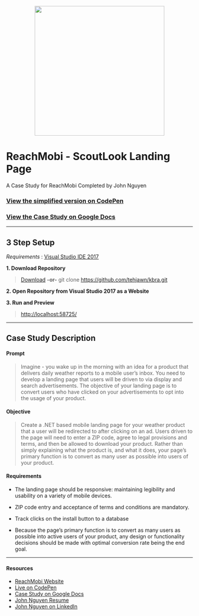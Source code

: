 <p align="center">
  <img src="https://preview.ibb.co/e3FDxk/scoutlooklogo.png" width="350"/>
</p>

# ReachMobi - ScoutLook Landing Page

A Case Study for ReachMobi Completed by John Nguyen

### [View the simplified version on CodePen](https://codepen.io/tehjawn/pen/gRgpye)

### [View the Case Study on Google Docs](https://docs.google.com/document/d/1wemJg7qOxFM5pDCG3RyCtD9yGBhpKQ0ZjRgPZMKkBEU/)

---

## 3 Step Setup

*Requirements* : [Visual Studio IDE 2017](https://www.visualstudio.com/)

**1. Download Repository**

> [Download](https://github.com/tehjawn/kbra/archive/master.zip) **-or-** git clone https://github.com/tehjawn/kbra.git

**2. Open Repository from Visual Studio 2017 as a Website**

**3. Run and Preview**

> [http://localhost:58725/](http://localhost:58725/)

---

## Case Study Description

#### Prompt

> Imagine - you wake up in the morning with an idea for a product that delivers daily weather reports to a mobile user’s inbox. You need to develop a landing page that users will be driven to via display and search advertisements. The objective of your landing page is to convert users who have clicked on your advertisements to opt into the usage of your product.

#### Objective

> Create a .NET based mobile landing page for your weather product that a user will be redirected to after clicking on an ad. Users driven to the page will need to enter a ZIP code, agree to legal provisions and terms, and then be allowed to download your product. Rather than simply explaining what the product is, and what it does, your page’s primary function is to convert as many user as possible into users of your product.

#### Requirements

- The landing page should be responsive: maintaining legibility and usability on a variety of mobile devices.

- ZIP code entry and acceptance of terms and conditions are mandatory.

- Track clicks on the install button to a database

- Because the page’s primary function is to convert as many users as possible into active users of your product, any design or functionality decisions should be made with optimal conversion rate being the end goal.

---

#### Resources

- [ReachMobi Website](https://reachmobi.com/)
- [Live on CodePen](https://codepen.io/tehjawn/pen/gRgpye)
- [Case Study on Google Docs](https://docs.google.com/document/d/1wemJg7qOxFM5pDCG3RyCtD9yGBhpKQ0ZjRgPZMKkBEU/)
- [John Nguyen Resume](https://drive.google.com/file/d/0B4L2bHrQgHD4SFd1UVp4TDNZZm8/view)
- [John Nguyen on LinkedIn](https://www.linkedin.com/in/john-nguyen-10a4938b/)